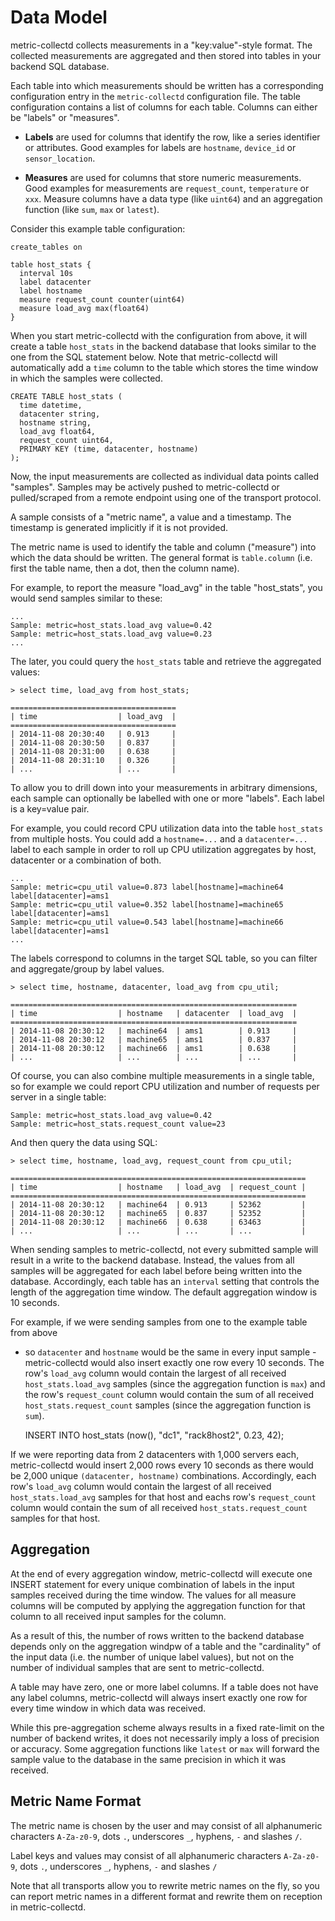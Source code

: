 Data Model
===========

metric-collectd collects measurements in a "key:value"-style format. The collected
measurements are aggregated and then stored into tables in your backend SQL database.

Each table into which measurements should be written has a corresponding configuration
entry in the `metric-collectd` configuration file. The table configuration contains
a list of columns for each table. Columns can either be "labels" or "measures".

  - **Labels** are used for columns that identify the row, like a series
    identifier or attributes. Good examples for labels are `hostname`, `device_id`
    or `sensor_location`.

  - **Measures** are used for columns that store numeric measurements. Good
    examples for measurements are `request_count`, `temperature` or `xxx`.
    Measure columns have a data type (like `uint64`) and an aggregation function
    (like `sum`, `max` or `latest`).

Consider this example table configuration:

    create_tables on

    table host_stats {
      interval 10s
      label datacenter
      label hostname
      measure request_count counter(uint64)
      measure load_avg max(float64)
    }

When you start metric-collectd with the configuration from above, it will create
a table `host_stats` in the backend database that looks similar to the one from
the SQL statement below. Note that metric-collectd will automatically add a
`time` column to the table which stores the time window in which the samples
were collected.

    CREATE TABLE host_stats (
      time datetime,
      datacenter string,
      hostname string,
      load_avg float64,
      request_count uint64,
      PRIMARY KEY (time, datacenter, hostname)
    );



Now, the input measurements are collected as individual data points called "samples".
Samples may be actively pushed to metric-collectd or pulled/scraped from a remote endpoint
using one of the transport protocol.

A sample consists of a "metric name", a value and a timestamp. The timestamp is
generated implicitly if it is not provided.

The metric name is used to identify the table and column ("measure") into which
the data should be written. The general format is `table.column` (i.e. first
the table name, then a dot, then the column name).

For example, to report the measure "load_avg" in the table "host_stats", you
would send samples similar to these:

    ...
    Sample: metric=host_stats.load_avg value=0.42
    Sample: metric=host_stats.load_avg value=0.23
    ...

The later, you could query the `host_stats` table and retrieve the aggregated
values:

    > select time, load_avg from host_stats;

    =====================================
    | time                  | load_avg  |
    =====================================
    | 2014-11-08 20:30:40   | 0.913     |
    | 2014-11-08 20:30:50   | 0.837     |
    | 2014-11-08 20:31:00   | 0.638     |
    | 2014-11-08 20:31:10   | 0.326     |
    | ...                   | ...       |

To allow you to drill down into your measurements in arbitrary dimensions, each
sample can optionally be labelled with one or more "labels". Each label is a
key=value pair.

For example, you could record CPU utilization data into the table `host_stats`
from multiple hosts. You could add a `hostname=...` and a `datacenter=...`
label to each sample in order to roll up CPU utilization aggregates by host,
datacenter or a combination of both.

    ...
    Sample: metric=cpu_util value=0.873 label[hostname]=machine64 label[datacenter]=ams1
    Sample: metric=cpu_util value=0.352 label[hostname]=machine65 label[datacenter]=ams1
    Sample: metric=cpu_util value=0.543 label[hostname]=machine66 label[datacenter]=ams1
    ...

The labels correspond to columns in the target SQL table, so you can filter and
aggregate/group by label values.

    > select time, hostname, datacenter, load_avg from cpu_util;

    ================================================================
    | time                  | hostname   | datacenter  | load_avg  |
    ================================================================
    | 2014-11-08 20:30:12   | machine64  | ams1        | 0.913     |
    | 2014-11-08 20:30:12   | machine65  | ams1        | 0.837     |
    | 2014-11-08 20:30:12   | machine66  | ams1        | 0.638     |
    | ...                   | ...        | ...         | ...       |

Of course, you can also combine multiple measurements in a single table, so
for example we could report CPU utilization and number of requests per server in
a single table:

    Sample: metric=host_stats.load_avg value=0.42
    Sample: metric=host_stats.request_count value=23

And then query the data using SQL:

    > select time, hostname, load_avg, request_count from cpu_util;

    ==================================================================
    | time                  | hostname   | load_avg  | request_count |
    ==================================================================
    | 2014-11-08 20:30:12   | machine64  | 0.913     | 52362         |
    | 2014-11-08 20:30:12   | machine65  | 0.837     | 52352         |
    | 2014-11-08 20:30:12   | machine66  | 0.638     | 63463         |
    | ...                   | ...        | ...       | ...           |


When sending samples to metric-collectd, not every submitted sample will result
in a write to the backend database. Instead, the values from all samples will
be aggregated for each label before being written into the database. Accordingly,
each table has an `interval` setting that controls the length of the aggregation
time window. The default aggregation window is 10 seconds.

For example, if we were sending samples from one to the example table from above
- so `datacenter` and `hostname` would be the same in every input sample -
metric-collectd would also insert exactly one row every 10 seconds. The row's
`load_avg` column would contain the largest of all received `host_stats.load_avg`
samples (since the aggregation function is `max`) and the row's `request_count`
column would contain the sum of all received `host_stats.request_count` samples
(since the aggregation function is `sum`).

    INSERT INTO host_stats (now(), "dc1", "rack8host2", 0.23, 42);

If we were reporting data from 2 datacenters with 1,000 servers each,
metric-collectd would insert 2,000 rows every 10 seconds as there would be
2,000 unique `(datacenter, hostname)` combinations. Accordingly, each row's
`load_avg` column would contain the largest of all received `host_stats.load_avg`
samples for that host and eachs row's `request_count` column would contain the
sum of all received `host_stats.request_count` samples for that host.

## Aggregation

At the end of every aggregation window, metric-collectd will execute one INSERT
statement for every unique combination of labels in the input samples received
during the time window. The values for all measure columns will be computed 
by applying the aggregation function for that column to all received input
samples for the column.

As a result of this, the number of rows written to the backend database depends
only on the aggregation windpw of a table and the "cardinality" of the input data
(i.e. the number of unique label values), but not on the number of individual
samples that are sent to metric-collectd.

A table may have zero, one or more label columns. If a table does not have any
label columns, metric-collectd will always insert exactly one row for every time
window in which data was received.

While this pre-aggregation scheme always results in a fixed rate-limit on the
number of backend writes, it does not necessarily imply a loss of precision or
accuracy. Some aggregation functions like `latest` or `max` will forward the
sample value to the database in the same precision in which it was received.

## Metric Name Format

The metric name is chosen by the user and may consist of all alphanumeric
characters `A-Za-z0-9`, dots `.`, underscores `_`, hyphens, `-` and slashes `/`.

Label keys and values may consist of all alphanumeric characters `A-Za-z0-9`,
dots `.`, underscores `_`, hyphens, `-` and slashes `/`

Note that all transports allow you to rewrite metric names on the fly, so you
can report metric names in a different format and rewrite them on reception in
metric-collectd.

